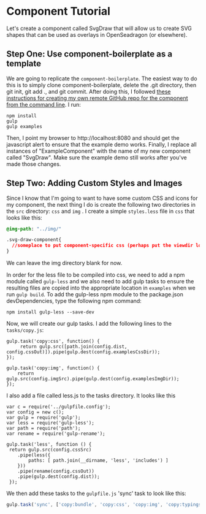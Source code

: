 # Component Tutorial

Let's create a component called SvgDraw that will allow us to create SVG shapes that can be used as overlays in OpenSeadragon \(or elsewhere\).

## Step One: Use component-boilerplate as a template

We are going to replicate the `component-boilerplate`.  The easiest way to do this is to simply clone component-boilerplate, delete the .git directory, then git init, git add ., and git commit.  After doing this, I followed [these instructions for creating my own remote GitHub repo for the component from the command line](https://help.github.com/articles/adding-an-existing-project-to-github-using-the-command-line/).  I run:

```
npm install
gulp
gulp examples
```

Then, I point my browser to http:\/\/localhost:8080 and should get the javascript alert to ensure that the example demo works.  Finally, I replace all instances of "ExampleComponent" with the name of my new component called "SvgDraw".  Make sure the example demo still works after you've made those changes.

## Step Two: Adding Custom Styles and Images

Since I know that I'm going to want to have some custom CSS and icons for my component, the next thing I do is create the following two  directories in the `src` directory: `css` and `img` .  I create a simple `styles.less` file in `css` that looks like this:

```css
@img-path: "../img/" 

.svg-draw-component{
  //someplace to put component-specific css (perhaps put the viewdir logo here?)
}
```

We can leave the img directory blank for now.

In order for the less file to be compiled into css, we need to add a npm module called `gulp-less` and we also need to add gulp tasks to ensure the resulting files are copied into the appropriate location in `examples` when we run `gulp build`.  To add the gulp-less npm module to the package.json devDependencies, type the following npm command:

```
npm install gulp-less --save-dev
```

Now, we will create our gulp tasks.  I add the following lines to the `tasks/copy.js`:

```
gulp.task('copy:css', function() {
     return gulp.src([path.join(config.dist, config.cssOut)]).pipe(gulp.dest(config.examplesCssDir)); 
});

gulp.task('copy:img', function() {
    return gulp.src(config.imgSrc).pipe(gulp.dest(config.examplesImgDir));
});
```

I also add a file called less.js to the tasks directory.  It looks like this

```
var c = require('../gulpfile.config');
var config = new c();
var gulp = require('gulp');
var less = require('gulp-less');
var path = require('path');
var rename = require('gulp-rename');

gulp.task('less', function () {
 return gulp.src(config.cssSrc) 
    .pipe(less({ 
        paths: [ path.join(__dirname, 'less', 'includes') ]    
    })) 
    .pipe(rename(config.cssOut)) 
    .pipe(gulp.dest(config.dist));
 });
```

We then add these tasks to the `gulpfile.js` 'sync' task to look like this:

```js
gulp.task('sync', ['copy:bundle', 'copy:css', 'copy:img', 'copy:typings']);
```

